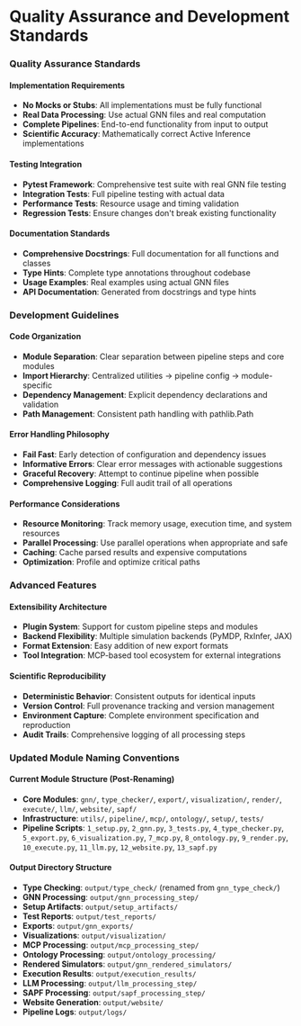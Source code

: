 # Quality Assurance and Development Standards

### Quality Assurance Standards

#### Implementation Requirements
- **No Mocks or Stubs**: All implementations must be fully functional
- **Real Data Processing**: Use actual GNN files and real computation
- **Complete Pipelines**: End-to-end functionality from input to output
- **Scientific Accuracy**: Mathematically correct Active Inference implementations

#### Testing Integration
- **Pytest Framework**: Comprehensive test suite with real GNN file testing
- **Integration Tests**: Full pipeline testing with actual data
- **Performance Tests**: Resource usage and timing validation
- **Regression Tests**: Ensure changes don't break existing functionality

#### Documentation Standards
- **Comprehensive Docstrings**: Full documentation for all functions and classes
- **Type Hints**: Complete type annotations throughout codebase
- **Usage Examples**: Real examples using actual GNN files
- **API Documentation**: Generated from docstrings and type hints

### Development Guidelines

#### Code Organization
- **Module Separation**: Clear separation between pipeline steps and core modules
- **Import Hierarchy**: Centralized utilities → pipeline config → module-specific
- **Dependency Management**: Explicit dependency declarations and validation
- **Path Management**: Consistent path handling with pathlib.Path

#### Error Handling Philosophy
- **Fail Fast**: Early detection of configuration and dependency issues
- **Informative Errors**: Clear error messages with actionable suggestions
- **Graceful Recovery**: Attempt to continue pipeline when possible
- **Comprehensive Logging**: Full audit trail of all operations

#### Performance Considerations
- **Resource Monitoring**: Track memory usage, execution time, and system resources
- **Parallel Processing**: Use parallel operations when appropriate and safe
- **Caching**: Cache parsed results and expensive computations
- **Optimization**: Profile and optimize critical paths

### Advanced Features

#### Extensibility Architecture
- **Plugin System**: Support for custom pipeline steps and modules
- **Backend Flexibility**: Multiple simulation backends (PyMDP, RxInfer, JAX)
- **Format Extension**: Easy addition of new export formats
- **Tool Integration**: MCP-based tool ecosystem for external integrations

#### Scientific Reproducibility
- **Deterministic Behavior**: Consistent outputs for identical inputs
- **Version Control**: Full provenance tracking and version management
- **Environment Capture**: Complete environment specification and reproduction
- **Audit Trails**: Comprehensive logging of all processing steps

### Updated Module Naming Conventions

#### Current Module Structure (Post-Renaming)
- **Core Modules**: `gnn/`, `type_checker/`, `export/`, `visualization/`, `render/`, `execute/`, `llm/`, `website/`, `sapf/`
- **Infrastructure**: `utils/`, `pipeline/`, `mcp/`, `ontology/`, `setup/`, `tests/`
- **Pipeline Scripts**: `1_setup.py`, `2_gnn.py`, `3_tests.py`, `4_type_checker.py`, `5_export.py`, `6_visualization.py`, `7_mcp.py`, `8_ontology.py`, `9_render.py`, `10_execute.py`, `11_llm.py`, `12_website.py`, `13_sapf.py`

#### Output Directory Structure
- **Type Checking**: `output/type_check/` (renamed from `gnn_type_check/`)
- **GNN Processing**: `output/gnn_processing_step/`
- **Setup Artifacts**: `output/setup_artifacts/`
- **Test Reports**: `output/test_reports/`
- **Exports**: `output/gnn_exports/`
- **Visualizations**: `output/visualization/`
- **MCP Processing**: `output/mcp_processing_step/`
- **Ontology Processing**: `output/ontology_processing/`
- **Rendered Simulators**: `output/gnn_rendered_simulators/`
- **Execution Results**: `output/execution_results/`
- **LLM Processing**: `output/llm_processing_step/`
- **SAPF Processing**: `output/sapf_processing_step/`
- **Website Generation**: `output/website/`
- **Pipeline Logs**: `output/logs/` 